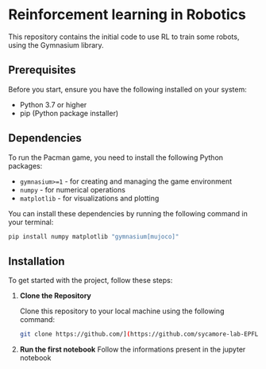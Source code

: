 # Reinforcement learning in Robotics

This repository contains the initial code to use RL to train some robots, using the Gymnasium library.

## Prerequisites

Before you start, ensure you have the following installed on your system:

- Python 3.7 or higher
- pip (Python package installer)

## Dependencies

To run the Pacman game, you need to install the following Python packages:

- `gymnasium>=1` - for creating and managing the game environment
- `numpy` - for numerical operations
- `matplotlib` - for visualizations and plotting

You can install these dependencies by running the following command in your terminal:

```bash
pip install numpy matplotlib "gymnasium[mujoco]"
```

## Installation

To get started with the project, follow these steps:

1. **Clone the Repository**

   Clone this repository to your local machine using the following command:

   ```bash
   git clone https://github.com/](https://github.com/sycamore-lab-EPFL/RoboticsRL
   ```

2. **Run the first notebook**
  Follow the informations present in the jupyter notebook
